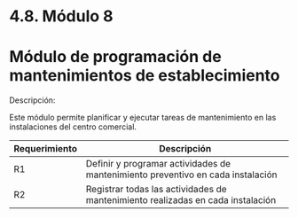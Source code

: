 # 4.8. Módulo 8

# Módulo de programación de mantenimientos de establecimiento
Descripción:

Este módulo permite planificar y ejecutar tareas de mantenimiento en las instalaciones del centro comercial.

| Requerimiento        |  Descripción                                                             |
|-----------------------|--------------------------------------------------------------------------|
|        R1            |    Definir y programar actividades de mantenimiento preventivo en cada instalación           |
|R2 |Registrar todas las actividades de mantenimiento realizadas en cada instalación|



